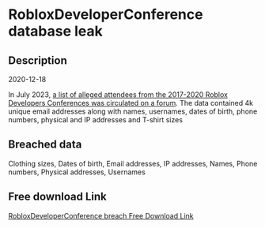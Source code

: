 # RobloxDeveloperConference database leak

## Description

2020-12-18

In July 2023, <a href="https://twitter.com/troyhunt/status/1681163196110098432" target="_blank" rel="noopener">a list of alleged attendees from the 2017-2020 Roblox Developers Conferences was circulated on a forum</a>. The data contained 4k unique email addresses along with names, usernames, dates of birth, phone numbers, physical and IP addresses and T-shirt sizes

## Breached data

Clothing sizes, Dates of birth, Email addresses, IP addresses, Names, Phone numbers, Physical addresses, Usernames

## Free download Link

[RobloxDeveloperConference breach Free Download Link](https://link-to.net/1229997/953.7964880049328/dynamic/?r=aHR0cHM6Ly93d3cubWVkaWFmaXJlLmNvbS92aWV3L2dRVWhja1AzMG9pNFJpVS9yZGNnbG9iYWwuY29tL2ZpbGU=)
